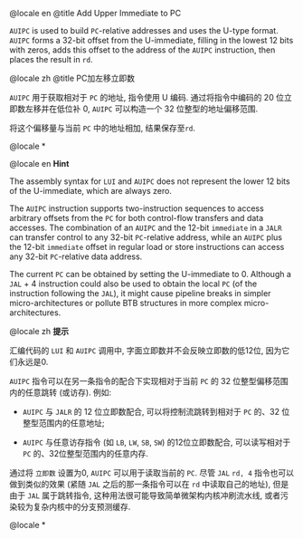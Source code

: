 @locale en
@title Add Upper Immediate to PC

`AUIPC` is used to build `PC`-relative addresses and uses the U-type format. 
`AUIPC` forms a 32-bit offset from the U-immediate,
filling in the lowest 12 bits with zeros,
adds this offset to the address of the `AUIPC` instruction,
then places the result in `rd`.

@locale zh
@title PC加左移立即数

`AUIPC` 用于获取相对于 `PC` 的地址, 指令使用 U 编码.
通过将指令中编码的 20 位立即数左移并在低位补 0, `AUIPC` 可以构造一个 32 位整型的地址偏移范围.

将这个偏移量与当前 `PC` 中的地址相加, 结果保存至`rd`.

@locale *
<container type="info">

@locale en
<i class="fa fa-info-circle"></i> <b>Hint</b>

The assembly syntax for `LUI` and `AUIPC` does not represent the lower 12 bits of the U-immediate, which are always zero.

The `AUIPC` instruction supports two-instruction sequences to access arbitrary offsets from the `PC` for both control-flow transfers and data accesses.
The combination of an `AUIPC` and the 12-bit `immediate` in a `JALR` can transfer control to any 32-bit `PC`-relative address,
while an `AUIPC` plus the 12-bit `immediate` offset in regular load or store instructions can access any 32-bit `PC`-relative data address.

The current `PC` can be obtained by setting the U-immediate to 0.
Although a `JAL` + 4 instruction could also be used to obtain the local `PC` (of the instruction following the `JAL`),
it might cause pipeline breaks in simpler micro-architectures or pollute BTB structures in more complex micro-architectures.

@locale zh
<i class="fa fa-info-circle"></i> <b>提示</b>

汇编代码的 `LUI` 和 `AUIPC` 调用中, 字面立即数并不会反映立即数的低12位, 因为它们永远是0.

`AUIPC` 指令可以在另一条指令的配合下实现相对于当前 `PC` 的 32 位整型偏移范围内的任意跳转 (或访存). 例如:
	
+ `AUIPC` 与 `JALR` 的 12 位立即数配合, 可以将控制流跳转到相对于 `PC` 的、32 位整型范围内的任意地址;

+ `AUIPC` 与任意访存指令 (如 `LB`, `LW`, `SB`, `SW`) 的12位立即数配合, 可以读写相对于 `PC` 的、32位整型范围内的任意内存.

通过将 `立即数` 设置为0, `AUIPC` 可以用于读取当前的 `PC`.
尽管 `JAL` `rd, 4` 指令也可以做到类似的效果 (紧随 `JAL` 之后的那一条指令可以在 `rd` 中读取自己的地址),
但是由于 `JAL` 属于跳转指令, 这种用法很可能导致简单微架构内核冲刷流水线, 或者污染较为复杂内核中的分支预测缓存.

@locale *
</container>